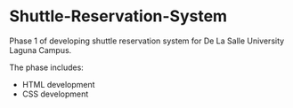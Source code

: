 # Shuttle-Reservation-System
Phase 1 of developing shuttle reservation system for De La Salle University Laguna Campus.

The phase includes:
- HTML development
- CSS development
